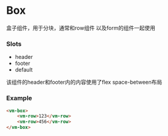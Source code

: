 Box
=============
盒子组件，用于分块，通常和row组件 以及form的组件一起使用

### Slots

* header
* footer
* default

该组件的header和footer内的内容使用了flex space-between布局

### Example

```html
<vm-box>
	<vm-row>123</vm-row>
	<vm-row>456</vm-row>
</vm-box>	
```